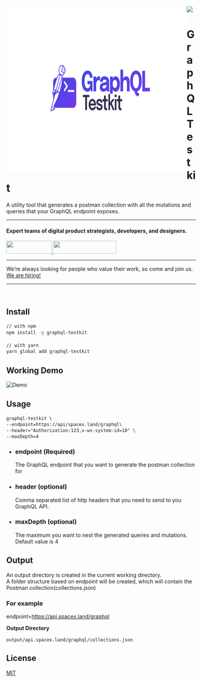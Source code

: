<img align="left" src="https://github.com/wednesday-solutions/graphql-testkit/blob/master/assets/logo.svg" width="480" height="440" />

<div>
  <a href="https://www.wednesday.is?utm_source=gthb&utm_medium=repo&utm_campaign=serverless" align="left" style="margin-left: 0;">
    <img src="https://uploads-ssl.webflow.com/5ee36ce1473112550f1e1739/5f5879492fafecdb3e5b0e75_wednesday_logo.svg">
  </a>
  <p>
    <h1 align="left">GraphQL Testkit
    </h1>
  </p>

  <p>
A utility tool that generates a postman collection with all the mutations and queries that your GraphQL endpoint exposes.
  </p>

  ___


  <p>
    <h4>
      Expert teams of digital product strategists, developers, and designers.
    </h4>
  </p>

  <div>
    <a href="https://www.wednesday.is/contact-us?utm_source=gthb&utm_medium=repo&utm_campaign=serverless" target="_blank">
      <img src="https://uploads-ssl.webflow.com/5ee36ce1473112550f1e1739/5f6ae88b9005f9ed382fb2a5_button_get_in_touch.svg" width="121" height="34">
    </a>
    <a href="https://github.com/wednesday-solutions/" target="_blank">
      <img src="https://uploads-ssl.webflow.com/5ee36ce1473112550f1e1739/5f6ae88bb1958c3253756c39_button_follow_on_github.svg" width="168" height="34">
    </a>
  </div>

  ___

<span>We’re always looking for people who value their work, so come and join us. <a href="https://www.wednesday.is/hiring">We are hiring!</a></span>
</div>

  ___

<br />


## Install

```sh
// with npm
npm install -g graphql-testkit

// with yarn
yarn global add graphql-testkit
```

## Working Demo

![Demo](demo.gif)

## Usage

```
graphql-testkit \ 
--endpoint=https://api/spacex.land/graphql\ 
--header="Authorization:123,x-ws-system-id=10" \
--maxDepth=4
```

- ### endpoint (Required)
    The GraphQL endpoint that you want to generate the postman collection for

- ### header (optional)
    Comma separated list of http headers that you need to send to you GraphQL API.

- ### maxDepth (optional)
    The maximum you want to nest the generated queries and mutations. Default value is 4

## Output
An output directory is created in the current working directory.  
A folder structure based on endpoint will be created, which will contain the Postman collection(collections.json)


### For example

endpoint=https://api.spacex.land/graphql

<b>Output Directory</b>
```
output/api.spacex.land/graphql/collections.json
```

## License

[MIT](LICENSE)